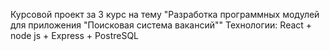 Курсовой проект за 3 курс на тему "Разработка программных модулей для приложения "Поисковая система вакансий""
Технологии: React + node js + Express + PostreSQL
